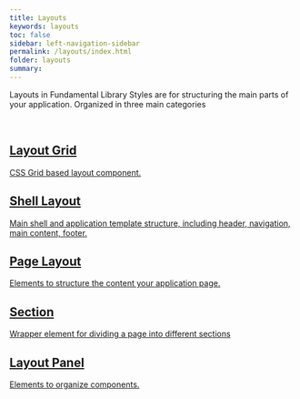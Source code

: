 ```yaml
---
title: Layouts
keywords: layouts
toc: false
sidebar: left-navigation-sidebar
permalink: /layouts/index.html
folder: layouts
summary:
---
```


Layouts in Fundamental Library Styles are for structuring the main parts of your application. Organized in three main categories


<br>

<div class="fd-layout-grid fd-layout-grid--col-2 docs-tiles">
    <a class="docs-tile" role="button" href="layout-grid.html">
        <div class="docs-tile__content">
             <h2 class="docs-tile__header">
                 Layout Grid
             </h2>
             <p class="docs-tile__description">
                CSS Grid based layout component.
             </p>
        </div>
    </a>
    <a class="docs-tile" role="button" href="shell-layout.html">
        <div class="docs-tile__content">
             <h2 class="docs-tile__header">
                 Shell Layout
             </h2>
             <p class="docs-tile__description">
                 Main shell and application template structure, including header, navigation, main content, footer.
             </p>
        </div>
    </a>
    <a class="docs-tile" role="button" href="page-layout.html">
        <div class="docs-tile__content">
             <h2 class="docs-tile__header">
                 Page Layout
             </h2>
             <p class="docs-tile__description">
                 Elements to structure the content your application page.
             </p>
        </div>
    </a>
    <a class="docs-tile" role="button" href="section.html">
        <div class="docs-tile__content">
             <h2 class="docs-tile__header">
                 Section
             </h2>
             <p class="docs-tile__description">
                 Wrapper element for dividing a page into different sections
             </p>
        </div>
    </a>
    <a class="docs-tile" role="button" href="layout-panel.html">
        <div class="docs-tile__content">
             <h2 class="docs-tile__header">
                 Layout Panel
             </h2>
             <p class="docs-tile__description">
                 Elements to organize components.
             </p>
        </div>
</div>
